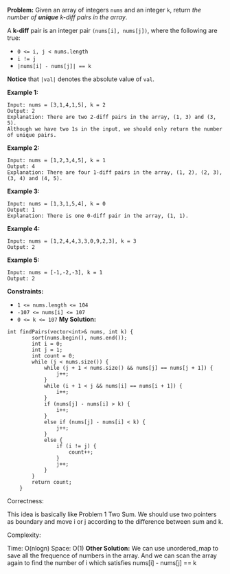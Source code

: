 **Problem:**
Given an array of integers `nums` and an integer `k`, return *the number of **unique** k-diff pairs in the array*.

A **k-diff** pair is an integer pair `(nums[i], nums[j])`, where the following are true:

- `0 <= i, j < nums.length`
- `i != j`
- `|nums[i] - nums[j]| == k`

**Notice** that `|val|` denotes the absolute value of `val`.

 

**Example 1:**

```
Input: nums = [3,1,4,1,5], k = 2
Output: 2
Explanation: There are two 2-diff pairs in the array, (1, 3) and (3, 5).
Although we have two 1s in the input, we should only return the number of unique pairs.
```

**Example 2:**

```
Input: nums = [1,2,3,4,5], k = 1
Output: 4
Explanation: There are four 1-diff pairs in the array, (1, 2), (2, 3), (3, 4) and (4, 5).
```

**Example 3:**

```
Input: nums = [1,3,1,5,4], k = 0
Output: 1
Explanation: There is one 0-diff pair in the array, (1, 1).
```

**Example 4:**

```
Input: nums = [1,2,4,4,3,3,0,9,2,3], k = 3
Output: 2
```

**Example 5:**

```
Input: nums = [-1,-2,-3], k = 1
Output: 2
```

 

**Constraints:**

- `1 <= nums.length <= 104`
- `-107 <= nums[i] <= 107`
- `0 <= k <= 107`
**My Solution:**
```
int findPairs(vector<int>& nums, int k) {
        sort(nums.begin(), nums.end());
        int i = 0; 
        int j = 1;
        int count = 0;
        while (j < nums.size()) {
            while (j + 1 < nums.size() && nums[j] == nums[j + 1]) {
                j++;
            }
            while (i + 1 < j && nums[i] == nums[i + 1]) {
                i++;
            }
            if (nums[j] - nums[i] > k) {
                i++;
            }
            else if (nums[j] - nums[i] < k) {
                j++;
            }
            else {
                if (i != j) {
                    count++;
                }
                j++;
            }
        }
        return count;
    }
```
Correctness:

This idea is basically like Problem 1 Two Sum. We should use two pointers as boundary and move i or j according to the difference between sum and k.

Complexity: 

Time: O(nlogn)
Space: O(1)
**Other Solution:**
We can use unordered_map to save all the frequence of numbers in the array. And we can scan the array again to find the number of i which satisfies nums[i] - nums[j] == k